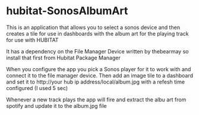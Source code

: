 # hubitat-SonosAlbumArt
 This is an application that allows you to select a sonos device and then creates a tile for use in dashboards with the album art for the playing track for use with HUBITAT

It has a dependency on the File Manager Device written by thebearmay so install that first from Hubitat Package Manager  

When you configure the app you pick a Sonos player for it to work with and connect it to the file manager device.
Then add an image tile to a dashboard and set it to http://your hub ip address/local/album.jpg with a refesh time configured (I used 5 sec)

Whenever a new track plays the app will fire and extract the albu art from spotify and update it to the album.jpg file
